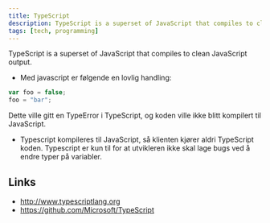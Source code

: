 ```yaml
---
title: TypeScript
description: TypeScript is a superset of JavaScript that compiles to clean JavaScript output
tags: [tech, programming]
---
```


TypeScript is a superset of JavaScript that compiles to clean JavaScript output.


- Med javascript er følgende en lovlig handling:
```javascript
var foo = false;
foo = "bar";
```
Dette ville gitt en TypeError i TypeScript, og koden ville ikke blitt kompilert til JavaScript.

- Typescript kompileres til JavaScript, så klienten kjører aldri TypeScript koden.
  Typescript er kun til for at utvikleren ikke skal lage bugs ved å endre typer på variabler.


## Links

- http://www.typescriptlang.org
- https://github.com/Microsoft/TypeScript

